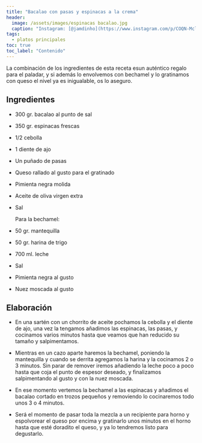 ```yaml
---
title: "Bacalao con pasas y espinacas a la crema"
header:
  image: /assets/images/espinacas bacalao.jpg
  caption: "Instagram: [@jamdinho](https://www.instagram.com/p/COQN-MclzkL/)"
tags:
  - platos principales
toc: true
toc_label: "Contenido"
---
```


La combinación de los ingredientes de esta receta esun auténtico regalo para el paladar, y si además lo envolvemos con bechamel y lo gratinamos con queso el nivel ya es inigualable, os lo aseguro.


## Ingredientes

- 300 gr. bacalao al punto de sal
- 350 gr. espinacas frescas
- 1/2 cebolla
- 1 diente de ajo
- Un puñado de pasas
- Queso rallado al gusto para el gratinado
- Pimienta negra molida
- Aceite de oliva virgen extra
- Sal

  Para la bechamel:

- 50 gr. mantequilla
- 50 gr. harina de trigo
- 700 ml. leche
- Sal
- Pimienta negra al gusto
- Nuez moscada al gusto  


## Elaboración

- En una sartén con un chorrito de aceite pochamos la cebolla y el diente de ajo, una vez la tengamos añadimos las espinacas, las pasas, y cocinamos varios minutos hasta que veamos que han reducido su tamaño y salpimentamos.

- Mientras en un cazo aparte haremos la bechamel, poniendo la mantequilla y cuando se derrita agregamos la harina y la cocinamos 2 o 3 minutos. Sin parar de remover iremos añadiendo la leche poco a poco hasta que coja el punto de espesor deseado, y finalizamos salpimentando al gusto y con la nuez moscada.

- En ese momento vertemos la bechamel a las espinacas y añadimos el bacalao cortado en trozos pequeños y removiendo lo cocinaremos todo unos 3 o 4 minutos.

- Será el momento de pasar toda la mezcla a un recipiente para horno y espolvorear el queso por encima y gratinarlo unos minutos en el horno hasta que esté doradito el queso, y ya lo tendremos listo para degustarlo.

